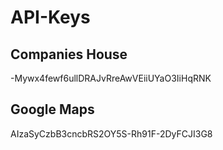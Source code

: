 # API-Keys

## Companies House
-Mywx4fewf6ullDRAJvRreAwVEiiUYaO3IiHqRNK

## Google Maps
AIzaSyCzbB3cncbRS2OY5S-Rh91F-2DyFCJI3G8
